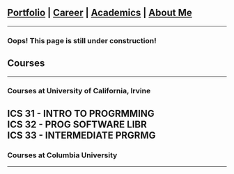 ## [Portfolio](https://yizhuowu.github.io/) | [Career](https://yizhuowu.github.io/career) | [Academics](https://yizhuowu.github.io/) | [About Me](https://yizhuowu.github.io/)
---

### Oops! This page is still under construction!

## Courses
---
### Courses at University of California, Irvine
ICS 31 - INTRO TO PROGRMMING<br>
ICS 32 - PROG SOFTWARE LIBR<br>
ICS 33 - INTERMEDIATE PRGRMG<br> 
---
### Courses at Columbia University





---
<!-- Remove above link if you don't want to attibute -->
